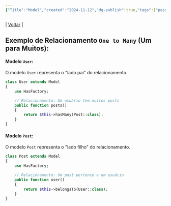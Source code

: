 ```yaml
---
{"Title":"Model","created":"2024-11-12","dg-publish":true,"tags":["pessoal/estudos","pessoal/quaseumdev"],"permalink":"/3-caixa-de-entrada/model/","dgPassFrontmatter":true}
---
```


| [Voltar](index) |
## Exemplo de Relacionamento `One to Many` (Um para Muitos):
#### **Modelo `User`:**
O modelo `User` representa o "lado pai" do relacionamento.
```php
class User extends Model
{
    use HasFactory;

    // Relacionamento: Um usuário tem muitos posts
    public function posts()
    {
        return $this->hasMany(Post::class);
    }
}
```
#### **Modelo `Post`:**
O modelo `Post` representa o "lado filho" do relacionamento.
```php
class Post extends Model
{
    use HasFactory;

    // Relacionamento: Um post pertence a um usuário
    public function user()
    {
        return $this->belongsTo(User::class);
    }
}

```